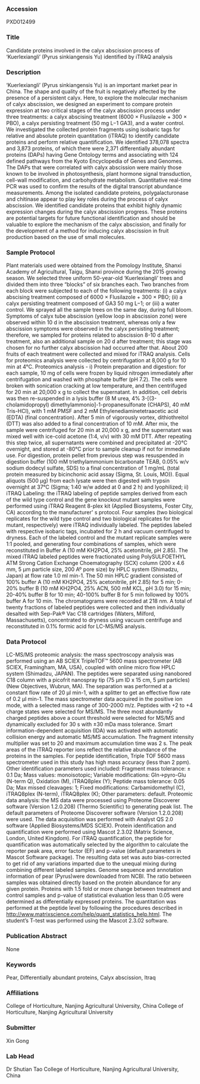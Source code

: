 ### Accession
PXD012499

### Title
Candidate proteins involved in the calyx abscission process of ‘Kuerlexiangli’ (Pyrus sinkiangensis Yu) identified by iTRAQ analysis

### Description
‘Kuerlexiangli’ (Pyrus sinkiangensis Yu) is an important market pear in China. The shape and quality of the fruit is negatively affected by the presence of a persistent calyx. Here, to explore the molecular mechanism of calyx abscission, we designed an experiment to compare protein expression at two critical stages of the calyx abscission process under three treatments: a calyx abscising treatment (6000 × Flusilazole + 300 × PBO), a calyx persisting treatment (50 mg L−1 GA3), and a water control. We investigated the collected protein fragments using isobaric tags for relative and absolute protein quantitation (iTRAQ) to identify candidate proteins and perform relative quantification. We identified 378,078 spectra and 3,873 proteins, of which there were 2,371 differentially abundant proteins (DAPs) having Gene Ontology terms and associating with 124 defined pathways from the Kyoto Encyclopedia of Genes and Genomes. The DAPs that were correlated with calyx abscission were mainly those known to be involved in photosynthesis, plant hormone signal transduction, cell-wall modification, and carbohydrate metabolism. Quantitative real-time PCR was used to confirm the results of the digital transcript abundance measurements. Among the isolated candidate proteins, polygalacturonase and chitinase appear to play key roles during the process of calyx abscission. We identified candidate proteins that exhibit highly dynamic expression changes during the calyx abscission progress. These proteins are potential targets for future functional identification and should be valuable to explore the mechanism of the calyx abscission, and finally for the development of a method for inducing calyx abscission in fruit production based on the use of small molecules.

### Sample Protocol
Plant materials used were obtained from the Pomology Institute, Shanxi Academy of Agricultural, Taigu, Shanxi province during the 2015 growing season. We selected three uniform 50-year-old ‘Kuerlexiangli’ trees and divided them into three “blocks” of six branches each. Two branches from each block were subjected to each of the following treatments: (i) a calyx abscising treatment composed of 6000 × Flusilazole + 300 × PBO; (ii) a calyx persisting treatment composed of GA3 50 mg L−1; or (iii) a water control. We sprayed all the sample trees on the same day, during full bloom. Symptoms of calyx tube abscission (yellow loop in abscission zone) were observed within 10 d in the abscission treatment, whereas only a few abscission symptoms were observed in the calyx persisting treatment; therefore, we sampled for proteins related to abscission 8-10 d after treatment, also an additional sample on 20 d after treatment; this stage was chosen for no further calyx abscission had occurred after that. About 200 fruits of each treatment were collected and mixed for iTRAQ analysis. Cells for proteomics analysis were collected by centrifugation at 8,000 g for 10 min at 4°C. Proteomics analysis - i) Protein preparation and digestion: for each sample, 10 mg of cells were frozen by liquid nitrogen immediately after centrifugation and washed with phosphate buffer (pH 7.2). The cells were broken with sonication cracking at low temperature, and then centrifuged for 20 min at 20,000 x g to collect the supernatant. In addition, cell debris was then re-suspended in a lysis buffer (8 M urea, 4% 3-[(3-cholamidopropyl) dimethylammonio]-1-propanesulfonate (CHAPS), 40 mM Tris-HCl), with 1 mM PMSF and 2 mM Ethylenediaminetetraacetic acid (EDTA) (final concentration). After 5 min of vigorously vortex, dithiothreitol (DTT) was also added to a final concentration of 10 mM. After mix, the sample were centrifuged for 20 min at 20,000 x g, and the supernatant was mixed well with ice-cold acetone (1:4, v/v) with 30 mM DTT. After repeating this step twice, all supernatants were combined and precipitated at -20°C overnight, and stored at -80°C prior to sample cleanup if not for immediate use. For digestion, protein pellet from previous step was resuspended in digestion buffer (100 mM triethylammonium bicarbonate TEAB, 0.05% w/v sodium dodecyl sulfate, SDS) to a final concentration of 1 mg/mL (total protein measured by bicinchonic acid assay (Sigma, St. Louis, MO)). Equal aliquots (500 µg) from each lysate were then digested with trypsin overnight at 37°C (Sigma; 1:40 w/w added at 0 and 2 h) and lyophilized; ii) iTRAQ Labeling: the iTRAQ labeling of peptide samples derived from each of the wild type control and the gene knockout mutant samples were performed using iTRAQ Reagent 8-plex kit (Applied Biosystems, Foster City, CA) according to the manufacturer' s protocol. Four samples (two biological replicates for the wild type control and two biological replicates for the mutant, respectively) were iTRAQ individually labeled. The peptides labeled with respective isobaric tags, incubated for 2 h and vacuum centrifuged to dryness. Each of the labeled control and the mutant replicate samples were 1:1 pooled, and generating four combinations of samples, which were reconstituted in Buffer A (10 mM KH2PO4, 25% acetonitrile, pH 2.85). The mixed iTRAQ labeled peptides were fractionated using PolySULFOETHYL ATM Strong Cation Exchange Choematography (SCX) column (200 x 4.6 mm, 5 μm particle size, 200 Aº pore size) by HPLC system (Shimadzu, Japan) at flow rate 1.0 ml min-1. The 50 min HPLC gradient consisted of 100% buffer A (10 mM KH2PO4, 25% acetonitrile, pH 2.85) for 5 min; 0-20% buffer B (10 mM KH2PO4, 25% ACN, 500 mM KCL, pH 3.0) for 15 min; 20-40% buffer B for 10 min; 40-100% buffer B for 5 min followed by 100% buffer A for 10 min. The chromatograms were recorded at 218 nm. A total of twenty fractions of labeled peptides were collected and then individually desalted with Sep-Pak® Vac C18 cartridges (Waters, Milford, Massachusetts), concentrated to dryness using vacuum centrifuge and reconstituted in 0.1% formic acid for LC-MS/MS analysis.

### Data Protocol
LC-MS/MS proteomic analysis: the mass spectroscopy analysis was performed using an AB SCIEX TripleTOF™ 5600 mass spectrometer (AB SCIEX, Framingham, MA, USA), coupled with online micro flow HPLC system (Shimadzu, JAPAN). The peptides were separated using nanobored C18 column with a picofrit nanospray tip (75 μm ID x 15 cm, 5 μm particles) (New Objectives, Wubrun, MA). The separation was performed at a constant flow rate of 20 μl min-1, with a splitter to get an effective flow rate of 0.2 μl min-1. The mass spectrometer data acquired in the positive ion mode, with a selected mass range of 300-2000 m/z. Peptides with +2 to +4 charge states were selected for MS/MS. The three most abundantly charged peptides above a count threshold were selected for MS/MS and dynamically excluded for 30 s with ±30 mDa mass tolerance. Smart information-dependent acquisition (IDA) was activated with automatic collision energy and automatic MS/MS accumulation. The fragment intensity multiplier was set to 20 and maximum accumulation time was 2 s. The peak areas of the iTRAQ reporter ions reflect the relative abundance of the proteins in the samples. For peptide identification, Triple TOF 5600 mass spectrometer used in this study has high mass accuracy (less than 2 ppm). Other identification parameters used included: Fragment mass tolerance: ± 0.1 Da; Mass values: monoisotopic; Variable modifications: Gln->pyro-Glu (N-term Q), Oxidation (M), iTRAQ8plex (Y); Peptide mass tolerance: 0.05 Da; Max missed cleavages: 1; Fixed modifications: Carbamidomethyl (C), iTRAQ8plex (N-term), iTRAQ8plex (K); Other parameters: default. Proteomic data analysis: the MS data were processed using Proteome Discoverer software (Version 1.2.0.208) (Thermo Scientific) to generating peak list. The default parameters of Proteome Discoverer software (Version 1.2.0.208) were used. The data acquisition was performed with Analyst QS 2.0 software (Applied Biosystems/MDS SCIEX). Protein identification and quantification were performed using Mascot 2.3.02 (Matrix Science, London, United Kingdom). For iTRAQ quantification, the peptide for quantification was automatically selected by the algorithm to calculate the reporter peak area, error factor (EF) and p-value (default parameters in Mascot Software package). The resulting data set was auto bias-corrected to get rid of any variations imparted due to the unequal mixing during combining different labeled samples. Genome sequence and annotation information of pear (Pyrus)were downloaded from NCBI. The ratio between samples was obtained directly based on the protein abundance for any given protein. Proteins with 1.5 fold or more change between treatment and control samples and p-value of statistical evaluation less than 0.05 were determined as differentially expressed proteins. The quantitation was performed at the peptide level by following the procedures described in http://www.matrixscience.com/help/quant_statistics_help.html. The student’s T-test was performed using the Mascot 2.3.02 software.

### Publication Abstract
None

### Keywords
Pear, Differentially abundant proteins, Calyx abscission, Itraq

### Affiliations
College of Horticulture, Nanjing Agricultural University, China
College of Horticulture, Nanjing Agricultural University

### Submitter
Xin Gong

### Lab Head
Dr Shutian Tao
College of Horticulture, Nanjing Agricultural University, China


